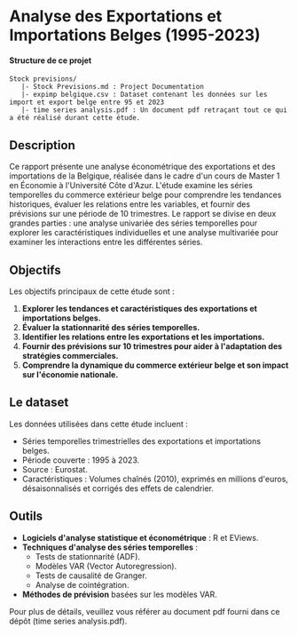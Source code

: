 # Analyse des Exportations et Importations Belges (1995-2023)

#### Structure de ce projet
```
Stock previsions/
   |- Stock Previsions.md : Project Documentation
   |- expimp belgique.csv : Dataset contenant les données sur les import et export belge entre 95 et 2023
   |- time series analysis.pdf : Un document pdf retraçant tout ce qui a été réalisé durant cette étude.
```
## Description

Ce rapport présente une analyse économétrique des exportations et des importations de la Belgique, réalisée dans le cadre d'un cours de Master 1 en Économie à l'Université Côte d'Azur. L'étude examine les séries temporelles du commerce extérieur belge pour comprendre les tendances historiques, évaluer les relations entre les variables, et fournir des prévisions sur une période de 10 trimestres. Le rapport se divise en deux grandes parties : une analyse univariée des séries temporelles pour explorer les caractéristiques individuelles et une analyse multivariée pour examiner les interactions entre les différentes séries.

## Objectifs

Les objectifs principaux de cette étude sont :

1. **Explorer les tendances et caractéristiques des exportations et importations belges.**
2. **Évaluer la stationnarité des séries temporelles.**
3. **Identifier les relations entre les exportations et les importations.**
4. **Fournir des prévisions sur 10 trimestres pour aider à l'adaptation des stratégies commerciales.**
5. **Comprendre la dynamique du commerce extérieur belge et son impact sur l'économie nationale.**

## Le dataset

Les données utilisées dans cette étude incluent :

- Séries temporelles trimestrielles des exportations et importations belges.
- Période couverte : 1995 à 2023.
- Source : Eurostat.
- Caractéristiques : Volumes chaînés (2010), exprimés en millions d'euros, désaisonnalisés et corrigés des effets de calendrier.

## Outils

- **Logiciels d'analyse statistique et économétrique** : R et EViews.
- **Techniques d'analyse des séries temporelles** :
  - Tests de stationnarité (ADF).
  - Modèles VAR (Vector Autoregression).
  - Tests de causalité de Granger.
  - Analyse de cointégration.
- **Méthodes de prévision** basées sur les modèles VAR.


Pour plus de détails, veuillez vous référer au document pdf fourni dans ce dépôt (time series analysis.pdf).
